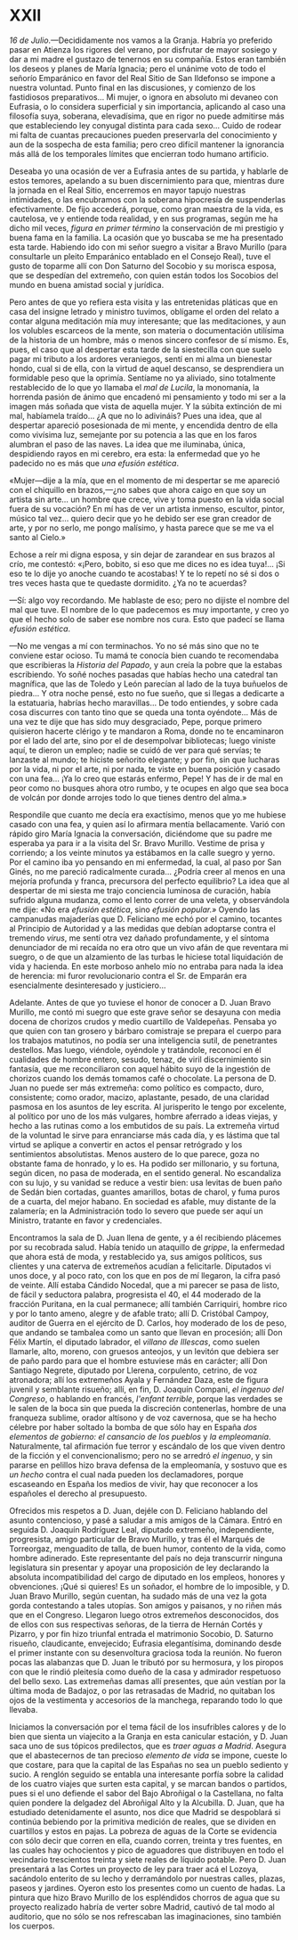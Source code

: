 # XXII

*16 de Julio*.—Decididamente nos vamos a la Granja. Habría yo preferido
pasar en Atienza los rigores del verano, por disfrutar de mayor sosiego y dar
a mi madre el gustazo de tenernos en su compañía. Estos eran también los
deseos y planes de María Ignacia; pero el unánime voto de todo el señorío
Emparánico en favor del Real Sitio de San Ildefonso se impone a nuestra
voluntad. Punto final en las discusiones, y comienzo de los fastidiosos
preparativos… Mi mujer, o ignora en absoluto mi devaneo con Eufrasia, o lo
considera superficial y sin importancia, aplicando al caso una filosofía suya,
soberana, elevadísima, que en rigor no puede admitirse más que
estableciendo ley conyugal distinta para cada sexo… Cuido de rodear
mi falta de cuantas precauciones pueden preservarla del conocimiento y aun
de la sospecha de esta familia; pero creo difícil mantener la ignorancia más
allá de los temporales límites que encierran todo humano artificio.

Deseaba yo una ocasión de ver a Eufrasia antes de su partida, y hablarle de
estos temores, apelando a su buen discernimiento para que, mientras dure la
jornada en el Real Sitio, encerremos en mayor tapujo nuestras intimidades,
o las encubramos con la soberana hipocresía de suspenderlas efectivamente. De
fijo accederá, porque, como gran maestra de la vida, es cautelosa, ve
y entiende toda realidad, y en sus programas, según me ha dicho mil veces,
*figura en primer término* la conservación de mi prestigio y buena fama en la
familia. La ocasión que yo buscaba se me ha presentado esta tarde. Habiendo ido
con mi señor suegro a visitar a Bravo Murillo (para consultarle un pleito
Emparánico entablado en el Consejo Real), tuve el gusto de toparme allí con Don
Saturno del Socobio y su morisca esposa, que se despedían del extremeño, con
quien están todos los Socobios del mundo en buena amistad social y jurídica.

Pero antes de que yo refiera esta visita y las entretenidas pláticas que en
casa del insigne letrado y ministro tuvimos, oblígame el orden del relato
a contar alguna meditación mía muy interesante; que las meditaciones, y aun los
volubles escarceos de la mente, son materia o documentación utilísima de la
historia de un hombre, más o menos sincero confesor de sí mismo. Es, pues, el
caso que al despertar esta tarde de la siestecilla con que suelo pagar mi
tributo a los ardores veraniegos, sentí en mi alma un bienestar hondo, cual si
de ella, con la virtud de aquel descanso, se desprendiera un formidable peso
que la oprimía. Sentíame no ya aliviado, sino totalmente restablecido de lo que
yo llamaba el *mal de Lucila*, la monomanía, la horrenda pasión de ánimo que
encadenó mi pensamiento y todo mi ser a la imagen más soñada que vista de
aquella mujer. Y la súbita extinción de mi mal, habíamela traído… ¿A que no
lo adivináis? Pues una idea, que al despertar apareció posesionada de mi mente,
y encendida dentro de ella como vivísima luz, semejante por su potencia a las
que en los faros alumbran el paso de las naves. La idea que me iluminaba,
única, despidiendo rayos en mi cerebro, era esta: la enfermedad que yo he
padecido no es más que *una efusión estética*.

«Mujer—dije a la mía, que en el momento de mi despertar se me apareció con el
chiquillo en brazos,—¿no sabes que ahora caigo en que soy un artista sin
arte… un hombre que crece, vive y toma puesto en la vida social fuera de su
vocación? En mí has de ver un artista inmenso, escultor, pintor, músico tal
vez… quiero decir que yo he debido ser ese gran creador de arte, y por no
serlo, me pongo malísimo, y hasta parece que se me va el santo al Cielo.»

Echose a reír mi digna esposa, y sin dejar de zarandear en sus brazos al crío,
me contestó: «¡Pero, bobito, si eso que me dices no es idea tuya!… ¡Si eso te
lo dije yo anoche cuando te acostabas! Y te lo repetí no sé si dos o tres veces
hasta que te quedaste dormidito. ¿Ya no te acuerdas?

—Sí: algo voy recordando. Me hablaste de eso; pero no dijiste el nombre del mal
que tuve. El nombre de lo que padecemos es muy importante, y creo yo que el
hecho solo de saber ese nombre nos cura. Esto que padecí se llama *efusión
estética*.

—No me vengas a mí con terminachos. Yo no sé más sino que no te conviene estar
ocioso. Tu mamá te conocía bien cuando te recomendaba que escribieras la
*Historia del Papado*, y aun creía la pobre que la estabas escribiendo. Yo soñé
noches pasadas que habías hecho una catedral tan magnífica, que las de Toledo
y León parecían al lado de la tuya buñuelos de piedra… Y otra noche pensé,
esto no fue sueño, que si llegas a dedicarte a la estatuaria, habrías hecho
maravillas… De todo entiendes, y sobre cada cosa discurres con tanto tino que
se queda una tonta oyéndote… Más de una vez te dije que has sido muy
desgraciado, Pepe, porque primero quisieron hacerte clérigo y te mandaron
a Roma, donde no te encaminaron por el lado del arte, sino por el de
desempolvar bibliotecas; luego viniste aquí, te dieron un empleo; nadie se
cuidó de ver para qué servías; te lanzaste al mundo; te hiciste señorito
elegante; y por fin, sin que lucharas por la vida, ni por el arte, ni por nada,
te viste en buena posición y casado con una fea… ¡Ya lo creo que estarás
enfermo, Pepe! Y has de ir de mal en peor como no busques ahora otro rumbo,
y te ocupes en algo que sea boca de volcán por donde arrojes todo lo que tienes
dentro del alma.»

Respondile que cuanto me decía era exactísimo, menos que yo me hubiese casado
con una fea, y quien así lo afirmara mentía bellacamente. Varió con rápido giro
María Ignacia la conversación, diciéndome que su padre me esperaba ya para ir
a la visita del Sr. Bravo Murillo. Vestime de prisa y corriendo; a los veinte
minutos ya estábamos en la calle suegro y yerno. Por el camino iba yo pensando
en mi enfermedad, la cual, al paso por San Ginés, no me pareció radicalmente
curada… ¿Podría creer al menos en una mejoría profunda y franca, precursora
del perfecto equilibrio? La idea que al despertar de mi siesta me trajo
conciencia luminosa de curación, había sufrido alguna mudanza, como el lento
correr de una veleta, y observándola me dije: «No era *efusión estética*, sino
*efusión popular.»* Oyendo las campanudas majaderías que D. Feliciano me echó
por el camino, tocantes al Principio de Autoridad y a las medidas que debían
adoptarse contra el tremendo *virus*, me sentí otra vez dañado profundamente,
y el síntoma denunciador de mi recaída no era otro que un vivo afán de que
reventara mi suegro, o de que un alzamiento de las turbas le hiciese total
liquidación de vida y hacienda. En este morboso anhelo mío no entraba para nada
la idea de herencia: mi furor revolucionario contra el Sr. de Emparán era
esencialmente desinteresado y justiciero…

Adelante. Antes de que yo tuviese el honor de conocer a D. Juan Bravo Murillo,
me contó mi suegro que este grave señor se desayuna con media docena de
chorizos crudos y medio cuartillo de Valdepeñas. Pensaba yo que quien con tan
grosero y bárbaro comistraje se prepara el cuerpo para los trabajos matutinos,
no podía ser una inteligencia sutil, de penetrantes destellos. Mas luego,
viéndole, oyéndole y tratándole, reconocí en él cualidades de hombre entero,
sesudo, tenaz, de viril discernimiento sin fantasía, que me reconciliaron con
aquel hábito suyo de la ingestión de chorizos cuando los demás tomamos café
o chocolate. La persona de D. Juan no puede ser más extremeña: como político es
compacto, duro, consistente; como orador, macizo, aplastante, pesado, de una
claridad pasmosa en los asuntos de ley escrita. Al jurisperito le tengo por
excelente, al político por uno de los más vulgares, hombre aferrado a ideas
viejas, y hecho a las rutinas como a los embutidos de su país. La extremeña
virtud de la voluntad le sirve para enranciarse más cada día, y es lástima que
tal virtud se aplique a convertir en actos el pensar retrógrado y los
sentimientos absolutistas. Menos austero de lo que parece, goza no obstante
fama de honrado, y lo es. Ha podido ser millonario, y su fortuna, según dicen,
no pasa de moderada, en el sentido general. No escandaliza con su lujo, y su
vanidad se reduce a vestir bien: usa levitas de buen paño de Sedán bien
cortadas, guantes amarillos, botas de charol, y fuma puros de a cuarta, del
mejor habano. En sociedad es afable, muy distante de la zalamería; en la
Administración todo lo severo que puede ser aquí un Ministro, tratante en favor
y credenciales.

Encontramos la sala de D. Juan llena de gente, y a él recibiendo plácemes por
su recobrada salud. Había tenido un ataquillo de *grippe*, la enfermedad que
ahora está de moda, y restablecido ya, sus amigos políticos, sus clientes y una
caterva de extremeños acudían a felicitarle. Diputados vi unos doce, y al poco
rato, con los que en pos de mí llegaron, la cifra pasó de veinte. Allí estaba
Cándido Nocedal, que a mi parecer se pasa de listo, de fácil y seductora
palabra, progresista el 40, el 44 moderado de la fracción Puritana, en la cual
permanece; allí también Carriquiri, hombre rico y por lo tanto ameno, alegre
y de afable trato; allí D. Cristóbal Campoy, auditor de Guerra en el ejército
de D. Carlos, hoy moderado de los de peso, que andando se tambalea como un
santo que llevan en procesión; allí Don Félix Martín, el diputado labrador, el
*villano de Illescas*, como suelen llamarle, alto, moreno, con gruesos
anteojos, y un levitón que debiera ser de paño pardo para que el hombre
estuviese más en carácter; allí Don Santiago Negrete, diputado por Llerena,
corpulento, cetrino, de voz atronadora; allí los extremeños Ayala y Fernández
Daza, este de figura juvenil y semblante risueño; allí, en fin, D. Joaquín
Compani, *el ingenuo del Congreso*, o hablando en francés, *l'enfant terrible*,
porque las verdades se le salen de la boca sin que pueda la discreción
contenerlas, hombre de una franqueza sublime, orador altísono y de voz
cavernosa, que se ha hecho célebre por haber soltado la bomba de que sólo hay
en España *dos elementos de gobierno: el cansancio de los pueblos* y *la
empleomanía*. Naturalmente, tal afirmación fue terror y escándalo de los que
viven dentro de la ficción y el convencionalismo; pero no se arredró *el
ingenuo*, y sin pararse en pelillos hizo brava defensa de la empleomanía,
y sostuvo que es *un hecho* contra el cual nada pueden los declamadores, porque
escaseando en España los medios de vivir, hay que reconocer a los españoles el
derecho al presupuesto.

Ofrecidos mis respetos a D. Juan, dejéle con D. Feliciano hablando del asunto
contencioso, y pasé a saludar a mis amigos de la Cámara. Entró en seguida D.
Joaquín Rodríguez Leal, diputado extremeño, independiente, progresista, amigo
particular de Bravo Murillo, y tras él el Marqués de Torreorgaz, menguadito de
talla, de buen humor, contento de la vida, como hombre adinerado. Este
representante del país no deja transcurrir ninguna legislatura sin presentar
y apoyar una proposición de ley declarando la absoluta incompatibilidad del
cargo de diputado en los empleos, honores y obvenciones. ¡Qué si quieres! Es un
soñador, el hombre de lo imposible, y D. Juan Bravo Murillo, según cuentan, ha
sudado más de una vez la gota gorda contestando a tales utopías. Son amigos
y paisanos, y no riñen más que en el Congreso. Llegaron luego otros extremeños
desconocidos, dos de ellos con sus respectivas señoras, de la tierra de Hernán
Cortés y Pizarro, y por fin hizo triunfal entrada el matrimonio Socobio, D.
Saturno risueño, claudicante, envejecido; Eufrasia elegantísima, dominando
desde el primer instante con su desenvoltura graciosa toda la reunión. No
fueron pocas las alabanzas que D. Juan le tributó por su hermosura, y los
piropos con que le rindió pleitesía como dueño de la casa y admirador
respetuoso del bello sexo. Las extremeñas damas allí presentes, que aún vestían
por la última moda de Badajoz, o por las retrasadas de Madrid, no quitaban los
ojos de la vestimenta y accesorios de la manchega, reparando todo lo que
llevaba.

Iniciamos la conversación por el tema fácil de los insufribles calores y de lo
bien que sienta un viajecito a la Granja en esta canicular estación, y D. Juan
saca uno de sus tópicos predilectos, que es *traer aguas a Madrid*. Asegura que
el abastecernos de tan precioso *elemento de vida* se impone, cueste lo que
costare, para que la capital de las Españas no sea un pueblo sediento y sucio.
A renglón seguido se entabla una interesante porfía sobre la calidad de los
cuatro viajes que surten esta capital, y se marcan bandos o partidos, pues si
el uno defiende el sabor del Bajo Abroñigal o la Castellana, no falta quien
pondere la delgadez del Abroñigal Alto y la Alcubilla. D. Juan, que ha
estudiado detenidamente el asunto, nos dice que Madrid se despoblará si
continúa bebiendo por la primitiva medición de reales, que se dividen en
cuartillos y estos en pajas. La pobreza de aguas de la Corte se evidencia con
sólo decir que corren en ella, cuando corren, treinta y tres fuentes, en las
cuales hay ochocientos y pico de aguadores que distribuyen en todo el
vecindario trescientos treinta y siete reales de líquido potable. Pero D. Juan
presentará a las Cortes un proyecto de ley para traer acá el Lozoya, sacándolo
enterito de su lecho y derramándolo por nuestras calles, plazas, paseos
y jardines. Oyeron esto los presentes como un cuento de hadas. La pintura que
hizo Bravo Murillo de los espléndidos chorros de agua que su proyecto realizado
habría de verter sobre Madrid, cautivó de tal modo al auditorio, que no sólo se
nos refrescaban las imaginaciones, sino también los cuerpos.
